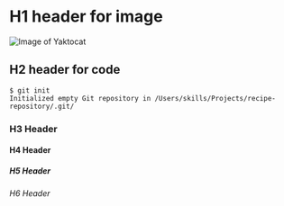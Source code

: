 # H1 header for image
![Image of Yaktocat](https://octodex.github.com/images/yaktocat.png)
## H2 header for code
```
$ git init
Initialized empty Git repository in /Users/skills/Projects/recipe-repository/.git/
```

### H3 Header

#### H4 Header

##### H5 Header

######  H6 Header
